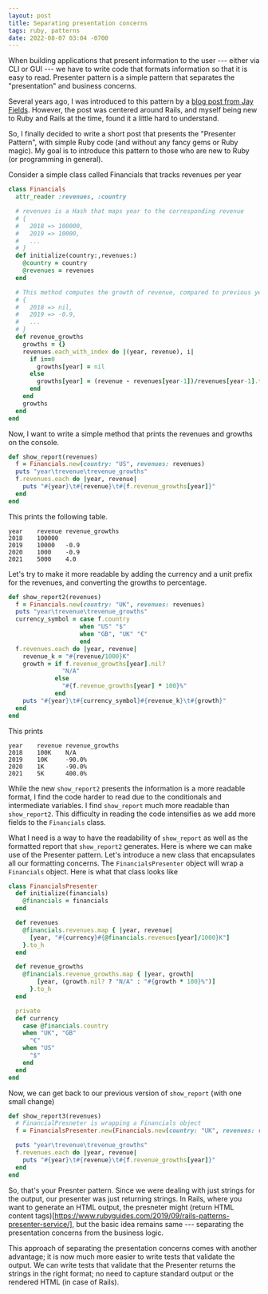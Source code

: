 ```yaml
---
layout: post
title: Separating presentation concerns
tags: ruby, patterns
date: 2022-08-07 03:04 -0700
---
```

When building applications that present information to the user --- either via CLI or GUI ---
we have to write code that formats information so that it is easy to read. Presenter pattern is
a simple pattern that separates the "presentation" and business concerns.

Several years ago, I was introduced to this pattern by a 
[blog post from Jay Fields](http://blog.jayfields.com/2007/03/rails-presenter-pattern.html).
However, the post was centered around Rails, and myself being new to Ruby and Rails at the time, found it a little hard to understand.

So, I finally decided to write a short post that presents the "Presenter Pattern", with 
simple Ruby code (and without any fancy gems or Ruby magic). My goal is to introduce this pattern
to those who are new to Ruby (or programming in general).

Consider a simple class called Financials that tracks revenues per year

```ruby
class Financials
  attr_reader :revenues, :country

  # revenues is a Hash that maps year to the corresponding revenue
  # {
  #   2018 => 100000,
  #   2019 => 10000,
  #   ...
  # }
  def initialize(country:,revenues:)
    @country = country
    @revenues = revenues
  end

  # This method computes the growth of revenue, compared to previous year
  # {
  #   2018 => nil,
  #   2019 => -0.9,
  #   ...
  # }
  def revenue_growths
    growths = {}
    revenues.each_with_index do |(year, revenue), i|
      if i==0
        growths[year] = nil
      else
        growths[year] = (revenue - revenues[year-1])/revenues[year-1].to_f
      end
    end
    growths
  end
end
```

Now, I want to write a simple method that prints the revenues and growths on the console.

```ruby
def show_report(revenues)
  f = Financials.new(country: "US", revenues: revenues)
  puts "year\trevenue\trevenue_growths"
  f.revenues.each do |year, revenue|
    puts "#{year}\t#{revenue}\t#{f.revenue_growths[year]}"
  end
end
```

This prints the following table.

```
year    revenue revenue_growths
2018    100000
2019    10000   -0.9
2020    1000    -0.9
2021    5000    4.0
```

Let's try to make it more readable by adding the currency and a unit prefix for the revenues, and converting the growths to
percentage.

```ruby
def show_report2(revenues)
  f = Financials.new(country: "UK", revenues: revenues) 
  puts "year\trevenue\trevenue_growths"
  currency_symbol = case f.country
                    when "US" "$"
                    when "GB", "UK" "€"
                    end
  f.revenues.each do |year, revenue|
    revenue_k = "#{revenue/1000}K"
    growth = if f.revenue_growths[year].nil?
               "N/A"
             else
               "#{f.revenue_growths[year] * 100}%"
             end
    puts "#{year}\t#{currency_symbol}#{revenue_k}\t#{growth}"
  end
end
```

This prints

```
year    revenue revenue_growths
2018    100K    N/A
2019    10K     -90.0%
2020    1K      -90.0%
2021    5K      400.0%
```

While the new `show_report2` presents the information is a more readable format, I find the code harder to read
due to the conditionals and intermediate variables. I find `show_report` much more readable than `show_report2`.
This difficulty in reading the code intensifies as we add more fields to the `Financials` class.

What I need is a way to have the readability of `show_report` as well as the formatted report that `show_report2` generates.
Here is where we can make use of the Presenter pattern. Let's introduce a new class that encapsulates all our formatting concerns.
The `FinancialsPresenter` object will wrap a `Financials` object. Here is what that class looks like

```ruby
class FinancialsPresenter
  def initialize(financials)
    @financials = financials
  end

  def revenues
    @financials.revenues.map { |year, revenue|
      [year, "#{currency}#{@financials.revenues[year]/1000}K"]
    }.to_h
  end

  def revenue_growths
    @financials.revenue_growths.map { |year, growth|
        [year, (growth.nil? ? "N/A" : "#{growth * 100}%")]
      }.to_h
  end

  private
  def currency
    case @financials.country
    when "UK", "GB"
      "€"
    when "US"
      "$"
    end
  end
end
```

Now, we can get back to our previous version of `show_report` (with one small change)

```ruby
def show_report3(revenues)
  # FinancialPresneter is wrapping a Financials object
  f = FinancialsPresenter.new(Financials.new(country: "UK", revenues: revenues))

  puts "year\trevenue\trevenue_growths"
  f.revenues.each do |year, revenue|
    puts "#{year}\t#{revenue}\t#{f.revenue_growths[year]}"
  end
end
```

So, that's your Presnter pattern. Since we were dealing with just strings for the output, our presenter was just returning strings.
In Rails, where you want to generate an HTML output, the presneter might (return HTML content tags)[https://www.rubyguides.com/2019/09/rails-patterns-presenter-service/], but
the basic idea remains same --- separating the presentation concerns from the business logic.

This approach of separating the presentation concerns comes with another advantage; it is now much more easier to write tests that validate the output. We can write tests that validate
that the Presenter returns the strings in the right format; no need to capture standard output or the rendered HTML (in case of Rails).